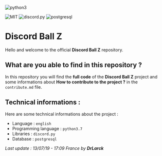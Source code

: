 ![python3](https://img.shields.io/badge/python-3.7-yellow.svg)

![MIT](https://img.shields.io/github/license/DrLarck/pantheist.svg)
![discord.py](https://img.shields.io/badge/discord-py-blue.svg?logo=discord) 
![postgresql](https://img.shields.io/badge/postgre-sql-blue.svg?logo=postgresql)

# Discord Ball Z

Hello and welcome to the official **Discord Ball Z** repository.

## What are you able to find in this repository ?

In this repository you will find the **full code** of the **Discord Ball Z** project and some informations about **How to contribute to the project ?** in the `contribute.md` file.

## Technical informations :

Here are some technical informations about the project :

- Language : `english`
- Programming language : `python3.7`
- Libraries : `discord.py`
- Database : `postgresql`

*Last update : 13/07/19 - 17:09 France by **DrLarck***
